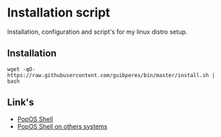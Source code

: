 # Installation script
Installation, configuration and script's for my linux distro setup.

## Installation
```shell
wget -qO- https://raw.githubusercontent.com/guibperes/bin/master/install.sh | bash
```

## Link's
- [PopOS Shell](https://github.com/pop-os/shell)
- [PopOS Shell on others systems](https://support.system76.com/articles/pop-shell)

